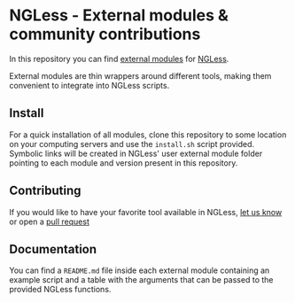 # NGLess - External modules & community contributions

In this repository you can find [external modules](http://ngless.embl.de/modules.html) for [NGLess](https://github.com/BigDataBiology/ngless).

External modules are thin wrappers around different tools, making them convenient to integrate into NGLess scripts.

## Install

For a quick installation of all modules, clone this repository to some location on your computing servers and use the `install.sh` script provided.
Symbolic links will be created in NGLess' user external module folder pointing to each module and version present in this repository.

## Contributing

If you would like to have your favorite tool available in NGLess, [let us know](https://github.com/BigDataBiology/ngless_external_modules/issues) or open a [pull request](https://github.com/BigDataBiology/ngless_external_modules/pulls)

## Documentation

You can find a `README.md` file inside each external module containing an example script and a table with the arguments that can be passed to the provided NGLess functions.  

